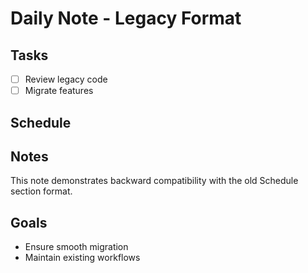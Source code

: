 # Daily Note - Legacy Format

## Tasks
- [ ] Review legacy code
- [ ] Migrate features

## Schedule
<!-- This shows backward compatibility with Schedule sections -->

## Notes
This note demonstrates backward compatibility with the old Schedule section format.

## Goals
- Ensure smooth migration
- Maintain existing workflows
